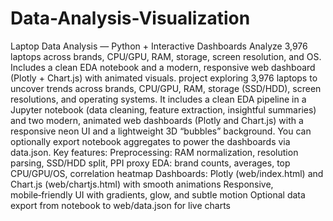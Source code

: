 # Data-Analysis-Visualization
Laptop Data Analysis — Python + Interactive Dashboards Analyze 3,976 laptops across brands, CPU/GPU, RAM, storage, screen resolution, and OS. Includes a clean EDA notebook and a modern, responsive web dashboard (Plotly + Chart.js) with animated visuals.
project exploring 3,976 laptops to uncover trends across brands, CPU/GPU, RAM, storage (SSD/HDD), screen resolutions, and operating systems. It includes a clean EDA pipeline in a Jupyter notebook (data cleaning, feature extraction, insightful summaries) and two modern, animated web dashboards (Plotly and Chart.js) with a responsive neon UI and a lightweight 3D “bubbles” background. You can optionally export notebook aggregates to power the dashboards via data.json.
Key features:
Preprocessing: RAM normalization, resolution parsing, SSD/HDD split, PPI proxy
EDA: brand counts, averages, top CPU/GPU/OS, correlation heatmap
Dashboards: Plotly (web/index.html) and Chart.js (web/chartjs.html) with smooth animations
Responsive, mobile‑friendly UI with gradients, glow, and subtle motion
Optional data export from notebook to web/data.json for live charts
